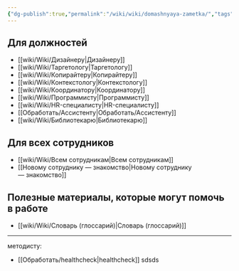 ```yaml
---
{"dg-publish":true,"permalink":"/wiki/wiki/domashnyaya-zametka/","tags":["gardenEntry"]}
---
```


## Для должностей
- [[wiki/Wiki/Дизайнеру\|Дизайнеру]]
- [[wiki/Wiki/Таргетологу\|Таргетологу]]
- [[wiki/Wiki/Копирайтеру\|Копирайтеру]]
- [[wiki/Wiki/Контекстологу\|Контекстологу]]
- [[wiki/Wiki/Координатору\|Координатору]]
- [[wiki/Wiki/Программисту\|Программисту]]
- [[wiki/Wiki/HR-специалисту\|HR-специалисту]]
- [[Обработать/Ассистенту\|Обработать/Ассистенту]]
- [[wiki/Wiki/Библиотекарю\|Библиотекарю]]

## Для всех сотрудников
- [[wiki/Wiki/Всем сотрудникам\|Всем сотрудникам]]
- [[Новому сотруднику — знакомство\|Новому сотруднику — знакомство]]

## Полезные материалы, которые могут помочь в работе
- [[wiki/Wiki/Словарь (глоссарий)\|Словарь (глоссарий)]]

---
методисту: 
- [[Обработать/healthcheck\|healthcheck]] 
sdsds
